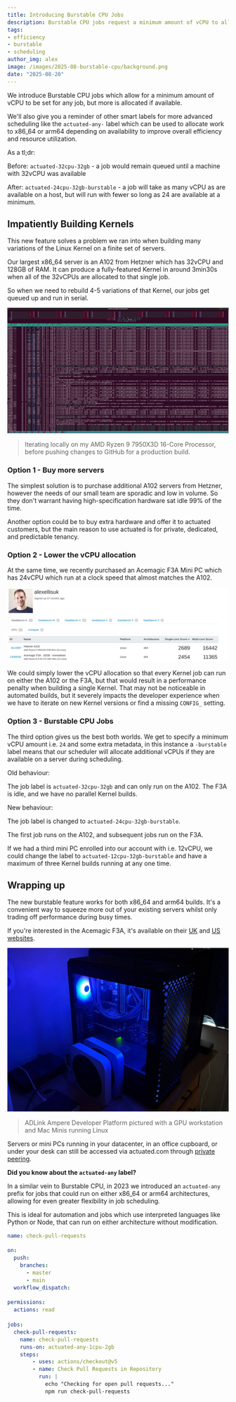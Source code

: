 ```yaml
---
title: Introducing Burstable CPU Jobs
description: Burstable CPU jobs request a minimum amount of vCPU to allocate, but will take more if available on a given server.
tags:
- efficiency
- burstable
- scheduling
author_img: alex
image: /images/2025-08-burstable-cpu/background.png
date: "2025-08-20"
---
```


We introduce Burstable CPU jobs which allow for a minimum amount of vCPU to be set for any job, but more is allocated if available.

We'll also give you a reminder of other smart labels for more advanced scheduling like the `actuated-any-` label which can be used to allocate work to x86_64 or arm64 depending on availability to improve overall efficiency and resource utilization.

As a tl;dr:

Before: `actuated-32cpu-32gb` - a job would remain queued until a machine with 32vCPU was available 

After: `actuated-24cpu-32gb-burstable` - a job will take as many vCPU as are available on a host, but will run with fewer so long as 24 are available at a minimum.

## Impatiently Building Kernels

This new feature solves a problem we ran into when building many variations of the Linux Kernel on a finite set of servers.

Our largest x86_64 server is an A102 from Hetzner which has 32vCPU and 128GB of RAM. It can produce a fully-featured Kernel in around 3min30s when all of the 32vCPUs are allocated to that single job.

So when we need to rebuild 4-5 variations of that Kernel, our jobs get queued up and run in serial.

[![htop showing all cores pegged to 100% whilst iterating locally](/images/2025-08-burstable-cpu/htop.webp)](/images/2025-08-burstable-cpu/htop.webp)
> Iterating locally on my AMD Ryzen 9 7950X3D 16-Core Processor, before pushing changes to GitHub for a production build.

### Option 1 - Buy more servers

The simplest solution is to purchase additional A102 servers from Hetzner, however the needs of our small team are sporadic and low in volume. So they don't warrant having high-specification hardware sat idle 99% of the time.

Another option could be to buy extra hardware and offer it to actuated customers, but the main reason to use actuated is for private, dedicated, and predictable tenancy.

### Option 2 - Lower the vCPU allocation

At the same time, we recently purchased an Acemagic F3A Mini PC which has 24vCPU which run at a clock speed that almost matches the A102.

[![Hetzner A102 vs. Acemagic F3A](/images/2025-08-burstable-cpu/geekbench.png)](/images/2025-08-burstable-cpu/geekbench.png)

We could simply lower the vCPU allocation so that every Kernel job can run on either the A102 or the F3A, but that would result in a performance penalty when building a single Kernel. That may not be noticeable in automated builds, but it severely impacts the developer experience when we have to iterate on new Kernel versions or find a missing `CONFIG_` setting.

### Option 3 - Burstable CPU Jobs

The third option gives us the best both worlds. We get to specify a minimum vCPU amount i.e. `24` and some extra metadata, in this instance a `-burstable` label means that our scheduler will allocate additional vCPUs if they are available on a server during scheduling.

Old behaviour:

The job label is `actuated-32cpu-32gb` and can only run on the A102. The F3A is idle, and we have no parallel Kernel builds.

New behaviour:

The job label is changed to `actuated-24cpu-32gb-burstable`.

The first job runs on the A102, and subsequent jobs run on the F3A.

If we had a third mini PC enrolled into our account with i.e. 12vCPU, we could change the label to `actuated-12cpu-32gb-burstable` and have a maximum of three Kernel builds running at any one time.

## Wrapping up

The new burstable feature works for both x86_64 and arm64 builds. It's a convenient way to squeeze more out of your existing servers whilst only trading off performance during busy times.

If you're interested in the Acemagic F3A, it's available on their [UK](https://acemagic.com/products/acemagic-f3a-mini-pc) and [US websites](https://acemagic.uk/products/acemagic-f3a-mini-pc).

[![ADLink Ampere Developer Platform pictured with a GPU workstation and Mac Minis running Linux](/images/2025-08-burstable-cpu/lab.jpg)](/images/2025-08-burstable-cpu/lab.jpg)
> ADLink Ampere Developer Platform pictured with a GPU workstation and Mac Minis running Linux

Servers or mini PCs running in your datacenter, in an office cupboard, or under your desk can still be accessed via actuated.com through [private peering](https://docs.actuated.com/expose-agent/).

**Did you know about the `actuated-any` label?**

In a similar vein to Burstable CPU, in 2023 we introduced an `actuated-any` prefix for jobs that could run on either x86_64 or arm64 architectures, allowing for even greater flexibility in job scheduling.

This is ideal for automation and jobs which use interpreted languages like Python or Node, that can run on either architecture without modification.

```yaml
name: check-pull-requests

on:
  push:
    branches:
      - master
      - main
  workflow_dispatch:

permissions:
  actions: read

jobs:
  check-pull-requests:
    name: check-pull-requests
    runs-on: actuated-any-1cpu-2gb
    steps:
        - uses: actions/checkout@v5
        - name: Check Pull Requests in Repository
          run: |
            echo "Checking for open pull requests..."
            npm run check-pull-requests
```
